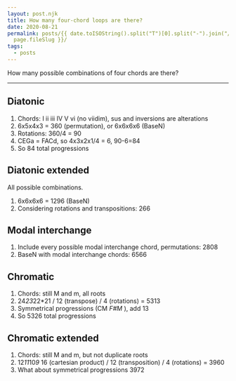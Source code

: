```yaml
---
layout: post.njk
title: How many four-chord loops are there?
date: 2020-08-21
permalink: posts/{{ date.toISOString().split("T")[0].split("-").join("/") }}/{{
  page.fileSlug }}/
tags:
  - posts
---
```

How many possible combinations of four chords are there?

---

## Diatonic

1. Chords: I ii iii IV V vi (no viidim), sus and inversions are alterations
2. 6x5x4x3 = 360 (permutation), or 6x6x6x6 (BaseN)
3. Rotations: 360/4 = 90
4. CEGa = FACd, so 4x3x2x1/4 = 6, 90-6=84
5. So 84 total progressions

## Diatonic extended

All possible combinations.

1. 6x6x6x6 = 1296 (BaseN)
2. Considering rotations and transpositions: 266

## Modal interchange

1. Include every possible modal interchange chord, permutations: 2808
2. BaseN with modal interchange chords: 6566

## Chromatic

1. Chords: still M and m, all roots
2. 24*23*22*21 / 12 (transpose) / 4 (rotations) = 5313
3. Symmetrical progressions (CM  *F#M* ), add 13
4. So 5326 total progressions

## Chromatic extended

1. Chords: still M and m, but not duplicate roots
2. 12*11*10*9*  16 (cartesian product) / 12 (transposition) / 4 (rotations) = 3960
3. What about symmetrical progressions 3972